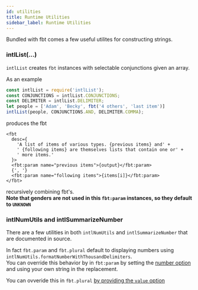 ```yaml
---
id: utilities
title: Runtime Utilities
sidebar_label: Runtime Utilities
---
```


Bundled with fbt comes a few useful utilites for constructing strings.
### intlList(...)
`intlList` creates `fbt` instances with selectable conjunctions given an array.

As an example
```js
const intlList = require('intlList');
const CONJUNCTIONS = intlList.CONJUNCTIONS;
const DELIMITER = intlList.DELIMITER;
let people = ['Adam', 'Becky', fbt('4 others', 'last item')]
intlList(people, CONJUNCTIONS.AND, DELIMITER.COMMA);
```
produces the fbt
```
<fbt
  desc={
    'A list of items of various types. {previous items} and' +
    ' {following items} are themselves lists that contain one or' +
    ' more items.'
  }>
  <fbt:param name="previous items">{output}</fbt:param>
  {', '}
  <fbt:param name="following items">{items[i]}</fbt:param>
</fbt>
```
recursively combining fbt's.  
**Note that genders are not used in this `fbt:param` instances, so they default to `UNKNOWN`**

### intlNumUtils and intlSummarizeNumber
There are a few utilities in both `intlNumUtils` and
`intlSummarizeNumber` that are documented in source.

In fact `fbt.param` and `fbt.plural` default to displaying numbers
using `intlNumUtils.formatNumberWithThousandDelimiters`.   
You can override this behavior by in `fbt:param` by setting the
[number option](params#optional-attributes) and using your own
string in the replacement.

You can ovveride this in `fbt.plural` [by providing the `value`
option](http://localhost:3000/docs/plurals#optional-arguments)



